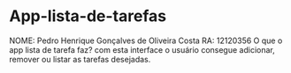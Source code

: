 # App-lista-de-tarefas
NOME: Pedro Henrique Gonçalves de Oliveira Costa
RA: 12120356
O que o app lista de tarefa faz?
com esta interface o usuário consegue adicionar, remover ou listar as tarefas desejadas.

